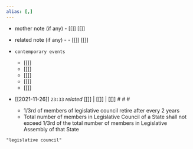```yaml
---
alias: [,]
---
```

- mother note (if any)
		- [[]] [[]]
- related note (if any) -
		- [[]] [[]]
- `contemporary events`
	- [[]]
	- [[]]
	- [[]]
	- [[]]
	- [[]]

- [[2021-11-26]]  `23:33` _related_ [[]] | [[]] | [[]] # # #
	- 1/3rd of members of legislative council retire after every 2 years
	- Total number of members in Legislative Council of a State shall not exceed 1/3rd of the total number of members in Legislative Assembly of that State

```query
"legislative council"
```